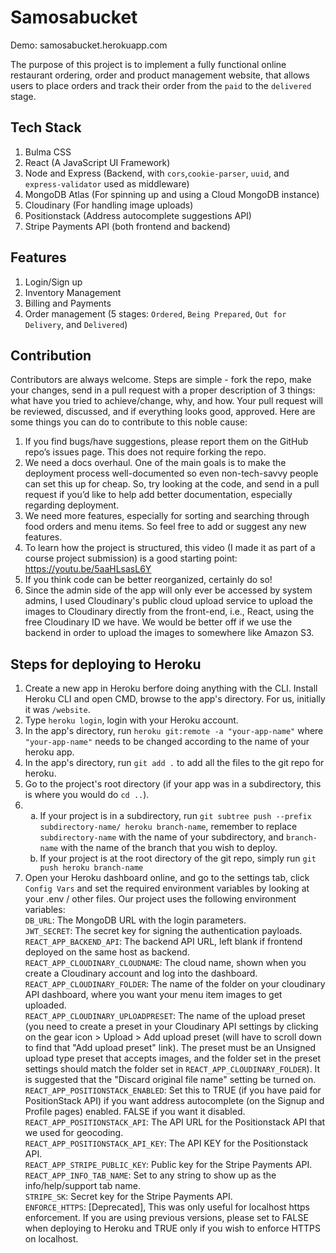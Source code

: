 # Samosabucket

Demo: samosabucket.herokuapp.com

The purpose of this project is to implement a fully functional online restaurant ordering, order and product management website, that allows users to place orders and track their order from the `paid` to the `delivered` stage.

## Tech Stack

1. Bulma CSS
2. React (A JavaScript UI Framework)
3. Node and Express (Backend, with `cors`,`cookie-parser`, `uuid`, and `express-validator` used as middleware)
4. MongoDB Atlas (For spinning up and using a Cloud MongoDB instance)
5. Cloudinary (For handling image uploads)
6. Positionstack (Address autocomplete suggestions API)
7. Stripe Payments API (both frontend and backend)

## Features

1. Login/Sign up
2. Inventory Management
3. Billing and Payments
4. Order management (5 stages: `Ordered`, `Being Prepared`, `Out for Delivery`, and `Delivered`)

## Contribution

Contributors are always welcome. Steps are simple - fork the repo, make your changes, send in a pull request with a proper description of 3 things: what have you tried to achieve/change, why, and how. Your pull request will be reviewed, discussed, and if everything looks good, approved. Here are some things you can do to contribute to this noble cause:

1. If you find bugs/have suggestions, please report them on the GitHub repo’s issues page. This does not require forking the repo.
2. We need a docs overhaul. One of the main goals is to make the deployment process well-documented so even non-tech-savvy people can set this up for cheap. So, try looking at the code, and send in a pull request if you’d like to help add better documentation, especially regarding deployment.
3. We need more features, especially for sorting and searching through food orders and menu items. So feel free to add or suggest any new features.
4. To learn how the project is structured, this video (I made it as part of a course project submission) is a good starting point: https://youtu.be/5aaHLsasL6Y
5. If you think code can be better reorganized, certainly do so!
6. Since the admin side of the app will only ever be accessed by system admins, I used Cloudinary's public cloud upload service to upload the images to Cloudinary directly from the front-end, i.e., React, using the free Cloudinary ID we have. We would be better off if we use the backend in order to upload the images to somewhere like Amazon S3.

## Steps for deploying to Heroku

1. Create a new app in Heroku berfore doing anything with the CLI. Install Heroku CLI and open CMD, browse to the app's directory. For us, initially it was `/website`.
2. Type `heroku login`, login with your Heroku account.
3. In the app's directory, run `heroku git:remote -a "your-app-name"` where `"your-app-name"` needs to be changed according to the name of your heroku app.
4. In the app's directory, run `git add .` to add all the files to the git repo for heroku.
5. Go to the project's root directory (if your app was in a subdirectory, this is where you would do `cd ..`).
6. <ol type="a"><li>If your project is in a subdirectory, run <code>git subtree push --prefix subdirectory-name/ heroku branch-name</code>, remember to replace <code>subdirectory-name</code> with the name of your subdirectory, and <code>branch-name</code> with the name of the branch that you wish to deploy.</li><li>If your project is at the root directory of the git repo, simply run <code>git push heroku branch-name</code></li></ol>
7. Open your Heroku dashboard online, and go to the settings tab, click `Config Vars` and set the required environment variables by looking at your .env / other files. Our project uses the following environment variables:<br>
   `DB_URL`: The MongoDB URL with the login parameters.<br>
   `JWT_SECRET`: The secret key for signing the authentication payloads.<br>
   `REACT_APP_BACKEND_API`: The backend API URL, left blank if frontend deployed on the same host as backend.<br>
   `REACT_APP_CLOUDINARY_CLOUDNAME`: The cloud name, shown when you create a Cloudinary account and log into the dashboard.<br>
   `REACT_APP_CLOUDINARY_FOLDER`: The name of the folder on your cloudinary API dashboard, where you want your menu item images to get uploaded.<br>
   `REACT_APP_CLOUDINARY_UPLOADPRESET`: The name of the upload preset (you need to create a preset in your Cloudinary API settings by clicking on the gear icon > Upload > Add upload preset (will have to scroll down to find that "Add upload preset" link). The preset must be an Unsigned upload type preset that accepts images, and the folder set in the preset settings should match the folder set in <code>REACT_APP_CLOUDINARY_FOLDER</code>). It is suggested that the "Discard original file name" setting be turned on.<br>
   `REACT_APP_POSITIONSTACK_ENABLED`: Set this to TRUE (if you have paid for PositionStack API) if you want address autocomplete (on the Signup and Profile pages) enabled. FALSE if you want it disabled.<br>
   `REACT_APP_POSITIONSTACK_API`: The API URL for the Positionstack API that we used for geocoding.<br>
   `REACT_APP_POSITIONSTACK_API_KEY`: The API KEY for the Positionstack API.<br>
   `REACT_APP_STRIPE_PUBLIC_KEY`: Public key for the Stripe Payments API.<br>
   `REACT_APP_INFO_TAB_NAME`: Set to any string to show up as the info/help/support tab name.<br>
   `STRIPE_SK`: Secret key for the Stripe Payments API.<br>
   `ENFORCE_HTTPS`: [Deprecated], This was only useful for localhost https enforcement. If you are using previous versions, please set to FALSE when deploying to Heroku and TRUE only if you wish to enforce HTTPS on localhost.<br>

